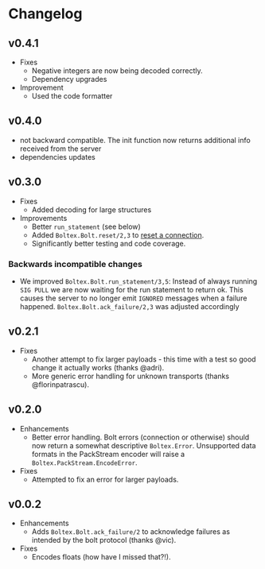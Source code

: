 # Changelog

## v0.4.1

* Fixes
    * Negative integers are now being decoded correctly.
    * Dependency upgrades
* Improvement
    * Used the code formatter

## v0.4.0

* not backward compatible. The init function now returns additional info received from the server
* dependencies updates

## v0.3.0

* Fixes
  * Added decoding for large structures
* Improvements
  * Better `run_statement` (see below)
  * Added `Boltex.Bolt.reset/2,3` to
    [reset a connection](http://boltprotocol.org/v1/#message-reset).
  * Significantly better testing and code coverage.

### Backwards incompatible changes
* We improved `Boltex.Bolt.run_statement/3,5`: Instead of always running
  `SIG PULL` we are now waiting for the run statement to return ok. This
  causes the server to no longer emit `IGNORED` messages when a failure
  happened. `Boltex.Bolt.ack_failure/2,3` was adjusted accordingly

## v0.2.1

* Fixes
  * Another attempt to fix larger payloads - this time with a test so good
    change it actually works (thanks @adri).
  * More generic error handling for unknown transports (thanks @florinpatrascu).

## v0.2.0

* Enhancements
  * Better error handling. Bolt errors (connection or otherwise) should now
    return a somewhat descriptive `Boltex.Error`. Unsupported data formats
    in the PackStream encoder will raise a `Boltex.PackStream.EncodeError`.
* Fixes
  * Attempted to fix an error for larger payloads.

## v0.0.2

* Enhancements
  * Adds `Boltex.Bolt.ack_failure/2` to acknowledge failures as intended by the
    bolt protocol (thanks @vic).
* Fixes
  * Encodes floats (how have I missed that?!).
